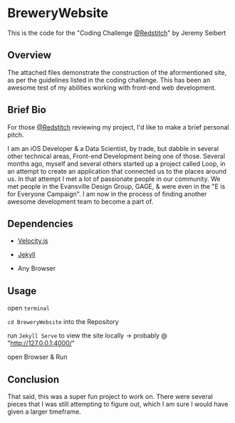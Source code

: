 # BreweryWebsite

This is the code for the "Coding Challenge [@Redstitch](https://www.redstitchdigital.com)" by Jeremy Seibert

## Overview

The attached files demonstrate the construction of the aformentioned site, as per the guidelines listed in the coding challenge. This has been an awesome test of my abilities working with front-end web development. 

## Brief Bio
For those [@Redstitch](https://www.redstitchdigital.com) reviewing my project, I'd like to make a brief personal pitch. 

I am an iOS Developer & a Data Scientist, by trade, but dabble in several other technical areas, Front-end Development being 
one of those. Several months ago, myself and several others started up a project called Loop, in an attempt to create an application that connected us to the places around us. In that attempt I met a lot of passionate people in our community. We met people in the Evansville Design Group, GAGE, & were even in the "E is for Everyone Campaign". I am now in the process of finding another awesome development team to become a part of. 

## Dependencies

* [Velocity.js](http://velocityjs.org)

* [Jekyll](https://jekyllrb.com)

* Any Browser


## Usage

open `terminal` 

`cd BreweryWebsite` into the Repository

run `Jekyll Serve` to view the site locally -> probably @ "http://127.0.0.1:4000/"

open Browser & Run

## Conclusion

That said, this was a super fun project to work on. There were several pieces that I was still attempting to figure out,
which I am sure I would have given a larger timeframe. 




